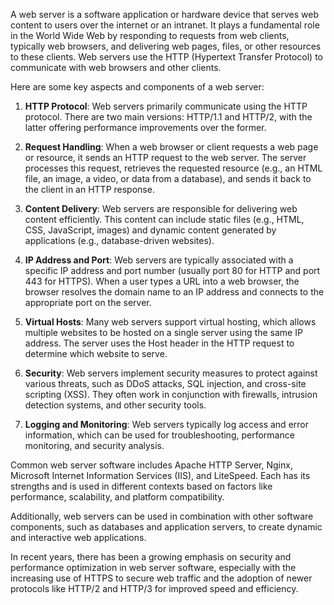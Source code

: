 A web server is a software application or hardware device that serves web content to users over the internet or an intranet. It plays a fundamental role in the World Wide Web by responding to requests from web clients, typically web browsers, and delivering web pages, files, or other resources to these clients. Web servers use the HTTP (Hypertext Transfer Protocol) to communicate with web browsers and other clients.

Here are some key aspects and components of a web server:

1. **HTTP Protocol**: Web servers primarily communicate using the HTTP protocol. There are two main versions: HTTP/1.1 and HTTP/2, with the latter offering performance improvements over the former.

2. **Request Handling**: When a web browser or client requests a web page or resource, it sends an HTTP request to the web server. The server processes this request, retrieves the requested resource (e.g., an HTML file, an image, a video, or data from a database), and sends it back to the client in an HTTP response.

3. **Content Delivery**: Web servers are responsible for delivering web content efficiently. This content can include static files (e.g., HTML, CSS, JavaScript, images) and dynamic content generated by applications (e.g., database-driven websites).

4. **IP Address and Port**: Web servers are typically associated with a specific IP address and port number (usually port 80 for HTTP and port 443 for HTTPS). When a user types a URL into a web browser, the browser resolves the domain name to an IP address and connects to the appropriate port on the server.

5. **Virtual Hosts**: Many web servers support virtual hosting, which allows multiple websites to be hosted on a single server using the same IP address. The server uses the Host header in the HTTP request to determine which website to serve.

6. **Security**: Web servers implement security measures to protect against various threats, such as DDoS attacks, SQL injection, and cross-site scripting (XSS). They often work in conjunction with firewalls, intrusion detection systems, and other security tools.

7. **Logging and Monitoring**: Web servers typically log access and error information, which can be used for troubleshooting, performance monitoring, and security analysis.

Common web server software includes Apache HTTP Server, Nginx, Microsoft Internet Information Services (IIS), and LiteSpeed. Each has its strengths and is used in different contexts based on factors like performance, scalability, and platform compatibility.

Additionally, web servers can be used in combination with other software components, such as databases and application servers, to create dynamic and interactive web applications.

In recent years, there has been a growing emphasis on security and performance optimization in web server software, especially with the increasing use of HTTPS to secure web traffic and the adoption of newer protocols like HTTP/2 and HTTP/3 for improved speed and efficiency.
